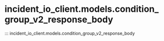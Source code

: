 # incident_io_client.models.condition_group_v2_response_body

::: incident_io_client.models.condition_group_v2_response_body
